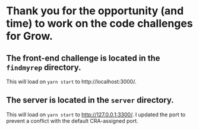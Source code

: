 # Thank you for the opportunity (and time) to work on the code challenges for Grow.

## The front-end challenge is located in the `findmyrep` directory.

This will load on `yarn start` to http://localhost:3000/.

## The server is located in the `server` directory.

This will load on `yarn start` to http://127.0.0.1:3300/.
I updated the port to prevent a conflict with the default CRA-assigned port.
